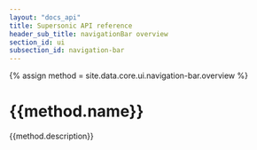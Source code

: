 ```yaml
---
layout: "docs_api"
title: Supersonic API reference
header_sub_title: navigationBar overview
section_id: ui
subsection_id: navigation-bar
---
```

{% assign method = site.data.core.ui.navigation-bar.overview %}
# {{method.name}}

{{method.description}}
